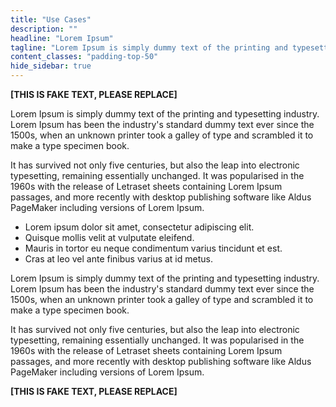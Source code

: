 ```yaml
---
title: "Use Cases"
description: ""
headline: "Lorem Ipsum"
tagline: "Lorem Ipsum is simply dummy text of the printing and typesetting industry."
content_classes: "padding-top-50"
hide_sidebar: true
---
```


**[THIS IS FAKE TEXT, PLEASE REPLACE]**

Lorem Ipsum is simply dummy text of the printing and typesetting industry. Lorem Ipsum has been the industry's standard dummy text ever since the 1500s, when an unknown printer took a galley of type and scrambled it to make a type specimen book. 

It has survived not only five centuries, but also the leap into electronic typesetting, remaining essentially unchanged. It was popularised in the 1960s with the release of Letraset sheets containing Lorem Ipsum passages, and more recently with desktop publishing software like Aldus PageMaker including versions of Lorem Ipsum.

* Lorem ipsum dolor sit amet, consectetur adipiscing elit.
* Quisque mollis velit at vulputate eleifend.
* Mauris in tortor eu neque condimentum varius tincidunt et est.
* Cras at leo vel ante finibus varius at id metus.

Lorem Ipsum is simply dummy text of the printing and typesetting industry. Lorem Ipsum has been the industry's standard dummy text ever since the 1500s, when an unknown printer took a galley of type and scrambled it to make a type specimen book. 

It has survived not only five centuries, but also the leap into electronic typesetting, remaining essentially unchanged. It was popularised in the 1960s with the release of Letraset sheets containing Lorem Ipsum passages, and more recently with desktop publishing software like Aldus PageMaker including versions of Lorem Ipsum.

**[THIS IS FAKE TEXT, PLEASE REPLACE]**